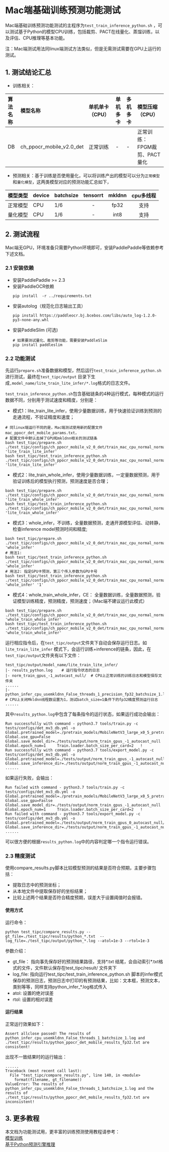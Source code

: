 # Mac端基础训练预测功能测试

Mac端基础训练预测功能测试的主程序为`test_train_inference_python.sh`
，可以测试基于Python的模型CPU训练，包括裁剪、PACT在线量化、蒸馏训练，以及评估、CPU推理等基本功能。

注：Mac端测试用法同linux端测试方法类似，但是无需测试需要在GPU上运行的测试。

## 1. 测试结论汇总

- 训练相关：

| 算法名称 | 模型名称                     | 单机单卡（CPU） | 单机多卡 | 多机多卡 | 模型压缩（CPU）          |
|:-----|:-------------------------|:----------|:-----|:-----|:-------------------|
| DB   | ch_ppocr_mobile_v2.0_det | 正常训练      | -    | -    | 正常训练：FPGM裁剪、PACT量化 |

- 预测相关：基于训练是否使用量化，可以将训练产出的模型可以分为`正常模型`和`量化模型`，这两类模型对应的预测功能汇总如下，

| 模型类型 | device | batchsize | tensorrt | mkldnn | cpu多线程 |
|------|--------|-----------|:--------:|:------:|:------:|
| 正常模型 | CPU    | 1/6       |    -     |  fp32  |   支持   |
| 量化模型 | CPU    | 1/6       |    -     |  int8  |   支持   |

## 2. 测试流程

Mac端无GPU，环境准备只需要Python环境即可，安装PaddlePaddle等依赖参考下述文档。

### 2.1 安装依赖

- 安装PaddlePaddle >= 2.3
- 安装PaddleOCR依赖
    ```
    pip install  -r ../requirements.txt
    ```
- 安装autolog（规范化日志输出工具）
    ```
    pip install https://paddleocr.bj.bcebos.com/libs/auto_log-1.2.0-py3-none-any.whl
    ```
- 安装PaddleSlim (可选)
   ```
   # 如果要测试量化、裁剪等功能，需要安装PaddleSlim
   pip install paddleslim
   ```

### 2.2 功能测试

先运行`prepare.sh`准备数据和模型，然后运行`test_train_inference_python.sh`进行测试，最终在```test_tipc/output```
目录下生成`,model_name/lite_train_lite_infer/*.log`格式的日志文件。

`test_train_inference_python.sh`包含基础链条的4种运行模式，每种模式的运行数据不同，分别用于测试速度和精度，分别是：

- 模式1：lite_train_lite_infer，使用少量数据训练，用于快速验证训练到预测的走通流程，不验证精度和速度；

```shell
# 同linux端运行不同的是，Mac端测试使用新的配置文件mac_ppocr_det_mobile_params.txt，
# 配置文件中默认去掉了GPU和mkldnn相关的测试链条
bash test_tipc/prepare.sh ./test_tipc/configs/ch_ppocr_mobile_v2_0_det/train_mac_cpu_normal_normal_infer_python_mac_cpu.txt 'lite_train_lite_infer'
bash test_tipc/test_train_inference_python.sh ./test_tipc/configs/ch_ppocr_mobile_v2_0_det/train_mac_cpu_normal_normal_infer_python_mac_cpu.txt 'lite_train_lite_infer'
```  

- 模式2：lite_train_whole_infer，使用少量数据训练，一定量数据预测，用于验证训练后的模型执行预测，预测速度是否合理；

```shell
bash test_tipc/prepare.sh ./test_tipc/configs/ch_ppocr_mobile_v2_0_det/train_mac_cpu_normal_normal_infer_python_mac_cpu.txt 'lite_train_whole_infer'
bash test_tipc/test_train_inference_python.sh ./test_tipc/configs/ch_ppocr_mobile_v2_0_det/train_mac_cpu_normal_normal_infer_python_mac_cpu.txt  'lite_train_whole_infer'
```  

- 模式3：whole_infer，不训练，全量数据预测，走通开源模型评估、动转静，检查inference model预测时间和精度;

```shell
bash test_tipc/prepare.sh ./test_tipc/configs/ch_ppocr_mobile_v2_0_det/train_mac_cpu_normal_normal_infer_python_mac_cpu.txt 'whole_infer'
# 用法1:
bash test_tipc/test_train_inference_python.sh ./test_tipc/configs/ch_ppocr_mobile_v2_0_det/train_mac_cpu_normal_normal_infer_python_mac_cpu.txt 'whole_infer'
# 用法2: 指定GPU卡预测，第三个传入参数为GPU卡号
bash test_tipc/test_train_inference_python.sh ./test_tipc/configs/ch_ppocr_mobile_v2_0_det/train_mac_cpu_normal_normal_infer_python_mac_cpu.txt 'whole_infer' '1'
```  

- 模式4：whole_train_whole_infer，CE： 全量数据训练，全量数据预测，验证模型训练精度，预测精度，预测速度；（Mac端不建议运行此模式）

```shell
bash test_tipc/prepare.sh ./test_tipc/configs/ch_ppocr_mobile_v2_0_det/train_mac_cpu_normal_normal_infer_python_mac_cpu.txt 'whole_train_whole_infer'
bash test_tipc/test_train_inference_python.sh ./test_tipc/configs/ch_ppocr_mobile_v2_0_det/train_mac_cpu_normal_normal_infer_python_mac_cpu.txt 'whole_train_whole_infer'
```  

运行相应指令后，在`test_tipc/output`文件夹下自动会保存运行日志。如`lite_train_lite_infer`
模式下，会运行训练+inference的链条，因此，在`test_tipc/output`文件夹有以下文件：

```
test_tipc/output/model_name/lite_train_lite_infer/
|- results_python.log    # 运行指令状态的日志
|- norm_train_gpus_-1_autocast_null/  # CPU上正常训练的训练日志和模型保存文件夹
......
|- python_infer_cpu_usemkldnn_False_threads_1_precision_fp32_batchsize_1.log  # CPU上关闭Mkldnn线程数设置为1，测试batch_size=1条件下的fp32精度预测运行日志
......
```

其中`results_python.log`中包含了每条指令的运行状态，如果运行成功会输出：

```
Run successfully with command - python3.7 tools/train.py -c tests/configs/det_mv3_db.yml -o Global.pretrained_model=./pretrain_models/MobileNetV3_large_x0_5_pretrained Global.use_gpu=False  Global.save_model_dir=./tests/output/norm_train_gpus_-1_autocast_null Global.epoch_num=1     Train.loader.batch_size_per_card=2   !
Run successfully with command - python3.7 tools/export_model.py -c tests/configs/det_mv3_db.yml -o  Global.pretrained_model=./tests/output/norm_train_gpus_-1_autocast_null/latest Global.save_inference_dir=./tests/output/norm_train_gpus_-1_autocast_null!
......
```

如果运行失败，会输出：

```
Run failed with command - python3.7 tools/train.py -c tests/configs/det_mv3_db.yml -o Global.pretrained_model=./pretrain_models/MobileNetV3_large_x0_5_pretrained Global.use_gpu=Faslse  Global.save_model_dir=./tests/output/norm_train_gpus_-1_autocast_null Global.epoch_num=1     Train.loader.batch_size_per_card=2   !
Run failed with command - python3.7 tools/export_model.py -c tests/configs/det_mv3_db.yml -o  Global.pretrained_model=./tests/output/norm_train_gpus_0_autocast_null/latest Global.save_inference_dir=./tests/output/norm_train_gpus_-1_autocast_null!
......
```

可以很方便的根据`results_python.log`中的内容判定哪一个指令运行错误。

### 2.3 精度测试

使用compare_results.py脚本比较模型预测的结果是否符合预期，主要步骤包括：

- 提取日志中的预测坐标；
- 从本地文件中提取保存好的坐标结果；
- 比较上述两个结果是否符合精度预期，误差大于设置阈值时会报错。

#### 使用方式

运行命令：

```shell
python test_tipc/compare_results.py --gt_file=./test_tipc/results/python_*.txt  --log_file=./test_tipc/output/python_*.log --atol=1e-3 --rtol=1e-3
```

参数介绍：

- gt_file： 指向事先保存好的预测结果路径，支持*.txt 结尾，会自动索引*.txt格式的文件，文件默认保存在test_tipc/result/ 文件夹下
- log_file: 指向运行test_tipc/test_train_inference_python.sh
  脚本的infer模式保存的预测日志，预测日志中打印的有预测结果，比如：文本框，预测文本，类别等等，同样支持python_infer_*.log格式传入
- atol: 设置的绝对误差
- rtol: 设置的相对误差

#### 运行结果

正常运行效果如下：

```
Assert allclose passed! The results of python_infer_cpu_usemkldnn_False_threads_1_batchsize_1.log and ./test_tipc/results/python_ppocr_det_mobile_results_fp32.txt are consistent!
```

出现不一致结果时的运行输出：

```
......
Traceback (most recent call last):
  File "test_tipc/compare_results.py", line 140, in <module>
    format(filename, gt_filename))
ValueError: The results of python_infer_cpu_usemkldnn_False_threads_1_batchsize_1.log and the results of ./test_tipc/results/python_ppocr_det_mobile_results_fp32.txt are inconsistent!
```

## 3. 更多教程

本文档为功能测试用，更丰富的训练预测使用教程请参考：  
[模型训练](https://github.com/PaddlePaddle/PaddleOCR/blob/dygraph/doc/doc_ch/training.md)  
[基于Python预测引擎推理](https://github.com/PaddlePaddle/PaddleOCR/blob/dygraph/doc/doc_ch/inference_ppocr.md)
